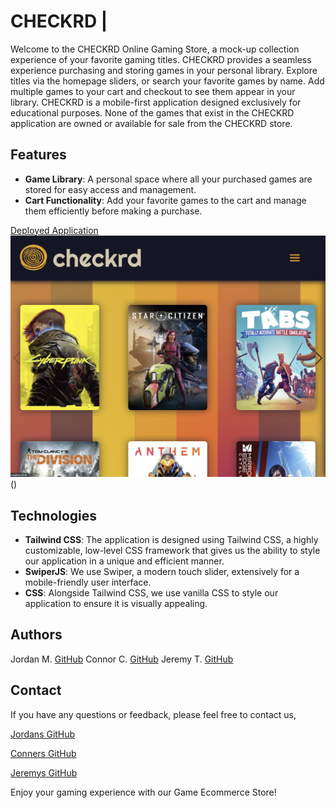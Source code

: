 # CHECKRD | 

Welcome to the CHECKRD Online Gaming Store, a mock-up collection experience of your favorite gaming titles. CHECKRD provides a seamless experience purchasing and storing games in your personal library. Explore titles via the homepage sliders, or search your favorite games by name.  Add multiple games to your cart and checkout to see them appear in your library.  CHECKRD is a mobile-first application designed exclusively for educational purposes.  None of the games that exist in the CHECKRD application are owned or available for sale from the CHECKRD store.

## Features

- **Game Library**: A personal space where all your purchased games are stored for easy access and management.
- **Cart Functionality**: Add your favorite games to the cart and manage them efficiently before making a purchase.

[Deployed Application](https://project-3-11g7.onrender.com/)
![Screen Shot](<Screenshot 2024-07-18 at 17.24.20.png>)()

## Technologies

- **Tailwind CSS**: The application is designed using Tailwind CSS, a highly customizable, low-level CSS framework that gives us the ability to style our application in a unique and efficient manner.
- **SwiperJS**: We use Swiper, a modern touch slider, extensively for a mobile-friendly user interface.
- **CSS**: Alongside Tailwind CSS, we use vanilla CSS to style our application to ensure it is visually appealing.

## Authors

Jordan M. [GitHub](https://github.com/jordanchives)
Connor C. [GitHub](https://github.com/cnnrclvll)
Jeremy T. [GitHub](https://github.com/Ragnarok344)

## Contact

If you have any questions or feedback, please feel free to contact us,

[Jordans GitHub](https://github.com/jordanchives)

[Conners GitHub](https://github.com/cnnrclvll)

[Jeremys GitHub](https://github.com/Ragnarok344)

Enjoy your gaming experience with our Game Ecommerce Store!
